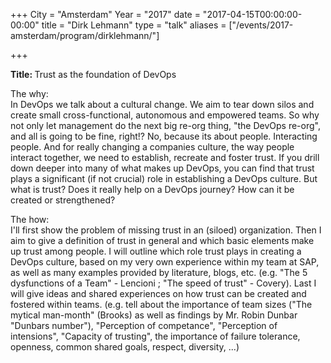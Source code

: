 +++
City = "Amsterdam"
Year = "2017"
date = "2017-04-15T00:00:00-00:00"
title = "Dirk Lehmann"
type = "talk"
aliases = ["/events/2017-amsterdam/program/dirklehmann/"]

+++

<div class="col-md-12">
<p><strong>Title: </strong>Trust as the foundation of DevOps</p>

<p>
The why:<br>
In DevOps we talk about a cultural change.
We aim to tear down silos and create small cross-functional, autonomous and empowered
teams. So why not only let management do the next big re-org thing, "the DevOps re-org", and all is going to be fine, right!?
No, because its about people. Interacting people. And for really changing a companies culture, the way people interact together, we need to establish, recreate and foster trust.
If you drill down deeper into many of what makes up DevOps, you can find that trust plays a significant (if not crucial) role in establishing a DevOps culture.
But what is trust? Does it really help on a DevOps journey? How can it be created or strengthened?
</p>

<p>
The how:<br>
I'll first show the problem of missing trust in an (siloed) organization.
Then I aim to give a definition of trust in general and which basic elements make up trust among people.
I will outline which role trust plays in creating a DevOps culture, based on my very own experience within my team at SAP, as well as many examples provided by literature, blogs, etc. (e.g. "The 5 dysfunctions of a Team" - Lencioni ; "The speed of trust" - Covery).
Last I will give ideas and shared experiences on how trust can be created and fostered within teams. (e.g. tell about the importance of team sizes ("The mytical man-month" (Brooks) as well as findings by Mr. Robin Dunbar "Dunbars number"), "Perception of competance", "Perception of intensions", "Capacity of trusting", the importance of failure tolerance, openness, common shared goals, respect, diversity, ...)
</p>

</div>
